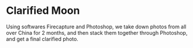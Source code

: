 # Clarified Moon

Using softwares Firecapture and Photoshop, we take down photos from all over China for 2 months, and then stack them together through Photoshop, and get a final clarified photo.
